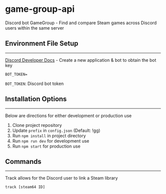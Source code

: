 # game-group-api
Discord bot GameGroup - Find and compare Steam games across Discord users within the same server

## Environment File Setup
---

[Discord Developer Docs](https://discord.com/developers/docs/intro) - Create a new application & bot to obtain the bot key
```
BOT_TOKEN=
```

`BOT_TOKEN`: Discord bot token


## Installation Options
---
Below are directions for either development or production use
1. Clone project repository
2. Update `prefix` in `config.json` (Default: !gg)
3. Run `npm install` in project directory
4. Run `npm run dev` for development use
5. Run `npm start` for production use


## Commands
---

Track allows for the Discord user to link a Steam library
```
track [steam64 ID]
```